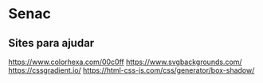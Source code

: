# Senac

## Sites para ajudar 
https://www.colorhexa.com/00c0ff 
https://www.svgbackgrounds.com/ 
https://cssgradient.io/ 
https://html-css-js.com/css/generator/box-shadow/ 